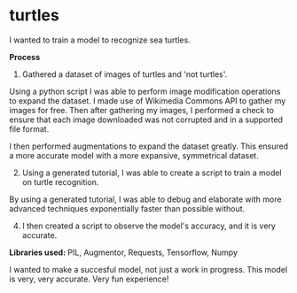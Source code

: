 # turtles
I wanted to train a model to recognize sea turtles.

**Process**
1. Gathered a dataset of images of turtles and 'not turtles'. 

Using a python script I was able to perform image modification operations to expand the dataset. 
I made use of Wikimedia Commons API to gather my images for free. 
Then after gathering my images, I performed a check to ensure that each image downloaded was not corrupted and in a supported file format. 

I then performed augmentations to expand the dataset greatly. This ensured a more accurate model with a more expansive, symmetrical dataset.

2. Using a generated tutorial, I was able to create a script to train a model on turtle recognition.

By using a generated tutorial, I was able to debug and elaborate with more advanced techniques exponentially faster than possible without.

4. I then created a script to observe the model's accuracy, and it is very accurate.

**Libraries used:**
PIL, Augmentor, Requests, Tensorflow, Numpy

I wanted to make a succesful model, not just a work in progress. This model is very, very accurate. Very fun experience!
